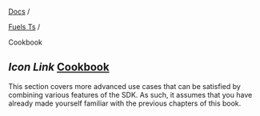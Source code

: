 [Docs](https://docs.fuel.network/) /

[Fuels Ts](https://docs.fuel.network/docs/fuels-ts/) /

Cookbook

## _Icon Link_ [Cookbook](https://docs.fuel.network/docs/fuels-ts/cookbook/\#cookbook)

This section covers more advanced use cases that can be satisfied by combining various features of the SDK. As such, it assumes that you have already made yourself familiar with the previous chapters of this book.